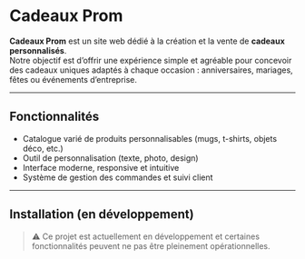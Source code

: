 # Cadeaux Prom

**Cadeaux Prom** est un site web dédié à la création et la vente de **cadeaux personnalisés**.  
Notre objectif est d’offrir une expérience simple et agréable pour concevoir des cadeaux uniques adaptés à chaque occasion : anniversaires, mariages, fêtes ou événements d’entreprise.

---

## Fonctionnalités

- Catalogue varié de produits personnalisables (mugs, t-shirts, objets déco, etc.)  
- Outil de personnalisation (texte, photo, design)  
- Interface moderne, responsive et intuitive  
- Système de gestion des commandes et suivi client  

---

## Installation (en développement)

> ⚠️ Ce projet est actuellement en développement et certaines fonctionnalités peuvent ne pas être pleinement opérationnelles.
